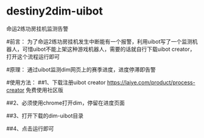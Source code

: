 # destiny2dim-uibot
命运2练功房挂机监测告警

#前言：
为了命运2练功房挂机发生中断能有一个报警，利用uibot写了一个监测机器人，可惜uibot不能上架这种游戏机器人，需要的话就自行下载uibot creator，打开这个流程运行即可

#原理：
通过uibot监测dim网页上的赛季进度，进度停滞即告警

#使用方法：
##1、下载注册uibot creator
https://laiye.com/product/process-creator
免费使用社区版

##2、必须使用chrome打开dim，停留在进度页面

##3、打开下载的dim-uibot目录

##4、点击运行即可
